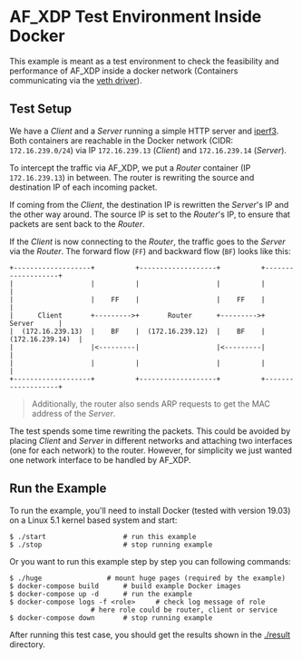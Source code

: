 # AF_XDP Test Environment Inside Docker

This example is meant as a test environment to check the feasibility and performance of AF_XDP inside a docker network (Containers
communicating via the [veth driver](https://github.com/torvalds/linux/blob/master/drivers/net/veth.c)).

## Test Setup

We have a _Client_ and a _Server_ running a simple HTTP server and [iperf3](https://iperf.fr/). Both containers are reachable in the
Docker network (CIDR: `172.16.239.0/24`) via IP `172.16.239.13` (_Client_) and `172.16.239.14` (_Server_).

To intercept the traffic via AF_XDP, we put a _Router_ container (IP `172.16.239.13`) in between. The router is
rewriting the source and destination IP of each incoming packet. 

If coming from the _Client_, the destination IP is rewritten the _Server_'s IP and the other way around. 
The source IP is set to the _Router_'s IP, to ensure that packets are sent back to the _Router_.

If the _Client_ is now connecting to the _Router_, the traffic goes to the _Server_ via the _Router_. 
The forward flow (`FF`) and backward flow (`BF`) looks like this:
 
```
+-------------------+          +-------------------+          +-------------------+
|                   |          |                   |          |                   |
|                   |    FF    |                   |    FF    |                   |
|      Client       +--------->+       Router      +--------->+       Server      |
|  (172.16.239.13)  |    BF    |  (172.16.239.12)  |    BF    |  (172.16.239.14)  |
|                   |<---------|                   |<---------|                   |
|                   |          |                   |          |                   |
+-------------------+          +-------------------+          +-------------------+
```

> Additionally, the router also sends ARP requests to get the MAC address of the _Server_.

The test spends some time rewriting the packets. This could be avoided by placing _Client_ and _Server_
in different networks and attaching two interfaces (one for each network) to the router.
However, for simplicity we just wanted one network interface to be handled by AF_XDP. 

## Run the Example

To run the example, you'll need to install Docker (tested with version 19.03) 
on a Linux 5.1 kernel based system and start:

    $ ./start                   # run this example
    $ ./stop                    # stop running example


Or you want to run this example step by step you can following commands:

    $ ./huge 				# mount huge pages (required by the example)
    $ docker-compose build		# build example Docker images
    $ docker-compose up -d		# run the example
    $ docker-compose logs -f <role> 	# check log message of role
    					# here role could be router, client or service
    $ docker-compose down		# stop running example
    
After running this test case, you should get the results shown in the [./result](./result) directory.
